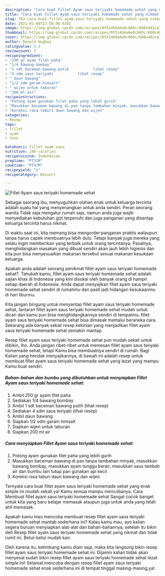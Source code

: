 ```yaml
---
description: "Cara buat Fillet Ayam saus teriyaki homemade sehat yang nikmat Untuk Jualan"
title: "Cara buat Fillet Ayam saus teriyaki homemade sehat yang nikmat Untuk Jualan"
slug: 763-cara-buat-fillet-ayam-saus-teriyaki-homemade-sehat-yang-nikmat-untuk-jualan
date: 2021-01-08T23:59:00.630Z
image: https://img-global.cpcdn.com/recipes/0f514b8a6e8cb69c/680x482cq70/fillet-ayam-saus-teriyaki-homemade-sehat-foto-resep-utama.jpg
thumbnail: https://img-global.cpcdn.com/recipes/0f514b8a6e8cb69c/680x482cq70/fillet-ayam-saus-teriyaki-homemade-sehat-foto-resep-utama.jpg
cover: https://img-global.cpcdn.com/recipes/0f514b8a6e8cb69c/680x482cq70/fillet-ayam-saus-teriyaki-homemade-sehat-foto-resep-utama.jpg
author: Donald Hughes
ratingvalue: 3.3
reviewcount: 7
recipeingredient:
- "250 gr ayam filet paha"
- "1/4 bawang bombay"
- "1 sdt baceman bawang putih           lihat resep"
- "4 sdm saus teriyaki           lihat resep"
- " daun bawang"
- "1/2 sdm garam himsalt"
- " wijen untuk taburan"
- "200 ml air"
recipeinstructions:
- "Potong ayam gunakan filet paha yang lebih gurih"
- "Masukkan baceman bawang di pan tanpa tambahan minyak, masukkan bawang bombay, masukkan ayam tunggu berair, masukkan saus tambah air dan bumbu lain tutup pan gunakan api kecil"
- "Koreksi rasa taburi daun bawang dan wijen"
categories:
- Resep
tags:
- fillet
- ayam
- saus

katakunci: fillet ayam saus 
nutrition: 240 calories
recipecuisine: Indonesian
preptime: "PT31M"
cooktime: "PT47M"
recipeyield: "1"
recipecategory: Dessert

---
```



![Fillet Ayam saus teriyaki homemade sehat](https://img-global.cpcdn.com/recipes/0f514b8a6e8cb69c/680x482cq70/fillet-ayam-saus-teriyaki-homemade-sehat-foto-resep-utama.jpg)

Sebagai seorang ibu, menyuguhkan olahan enak untuk keluarga tercinta adalah suatu hal yang menyenangkan untuk anda sendiri. Peran seorang  wanita Tidak saja mengatur rumah saja, namun anda juga wajib menyediakan kebutuhan gizi terpenuhi dan juga panganan yang disantap keluarga tercinta harus nikmat.

Di waktu  saat ini, kita memang bisa mengorder panganan praktis walaupun tanpa harus capek membuatnya lebih dulu. Tetapi banyak juga mereka yang selalu ingin memberikan yang terbaik untuk orang tercintanya. Pasalnya, menghidangkan masakan yang dibuat sendiri akan jauh lebih higienis dan kita pun bisa menyesuaikan makanan tersebut sesuai makanan kesukaan keluarga. 



Apakah anda adalah seorang penikmat fillet ayam saus teriyaki homemade sehat?. Tahukah kamu, fillet ayam saus teriyaki homemade sehat adalah sajian khas di Indonesia yang kini disukai oleh banyak orang di hampir setiap daerah di Indonesia. Anda dapat menyajikan fillet ayam saus teriyaki homemade sehat sendiri di rumahmu dan pasti jadi hidangan kesukaanmu di hari liburmu.

Kita jangan bingung untuk menyantap fillet ayam saus teriyaki homemade sehat, lantaran fillet ayam saus teriyaki homemade sehat mudah untuk dicari dan kamu pun bisa menghidangkannya sendiri di tempatmu. fillet ayam saus teriyaki homemade sehat bisa dimasak memalui beraneka cara. Sekarang ada banyak sekali resep kekinian yang menjadikan fillet ayam saus teriyaki homemade sehat semakin mantap.

Resep fillet ayam saus teriyaki homemade sehat pun mudah sekali untuk dibikin, lho. Anda jangan ribet-ribet untuk memesan fillet ayam saus teriyaki homemade sehat, tetapi Kamu bisa membuatnya sendiri di rumah. Bagi Kalian yang hendak menyajikannya, di bawah ini adalah resep untuk membuat fillet ayam saus teriyaki homemade sehat yang lezat yang mampu Kamu buat sendiri.

<!--inarticleads1-->

##### Bahan-bahan dan bumbu yang dibutuhkan untuk menyiapkan Fillet Ayam saus teriyaki homemade sehat:

1. Ambil 250 gr ayam filet paha
1. Sediakan 1/4 bawang bombay
1. Ambil 1 sdt baceman bawang putih           (lihat resep)
1. Sediakan 4 sdm saus teriyaki           (lihat resep)
1. Ambil  daun bawang
1. Siapkan 1/2 sdm garam himsalt
1. Siapkan  wijen untuk taburan
1. Siapkan 200 ml air




<!--inarticleads2-->

##### Cara menyiapkan Fillet Ayam saus teriyaki homemade sehat:

1. Potong ayam gunakan filet paha yang lebih gurih
1. Masukkan baceman bawang di pan tanpa tambahan minyak, masukkan bawang bombay, masukkan ayam tunggu berair, masukkan saus tambah air dan bumbu lain tutup pan gunakan api kecil
1. Koreksi rasa taburi daun bawang dan wijen




Ternyata cara buat fillet ayam saus teriyaki homemade sehat yang enak simple ini mudah sekali ya! Kamu semua mampu mencobanya. Cara Membuat fillet ayam saus teriyaki homemade sehat Sangat cocok banget untuk kita yang baru belajar memasak ataupun juga untuk anda yang telah ahli memasak.

Apakah kamu mau mencoba membuat resep fillet ayam saus teriyaki homemade sehat mantab sederhana ini? Kalau kamu mau, ayo kalian segera buruan menyiapkan alat-alat dan bahan-bahannya, setelah itu bikin deh Resep fillet ayam saus teriyaki homemade sehat yang nikmat dan tidak rumit ini. Betul-betul mudah kan. 

Oleh karena itu, ketimbang kamu diam saja, maka kita langsung bikin resep fillet ayam saus teriyaki homemade sehat ini. Dijamin kalian tiidak akan menyesal sudah bikin resep fillet ayam saus teriyaki homemade sehat lezat simple ini! Selamat mencoba dengan resep fillet ayam saus teriyaki homemade sehat enak sederhana ini di tempat tinggal masing-masing,ya!.


